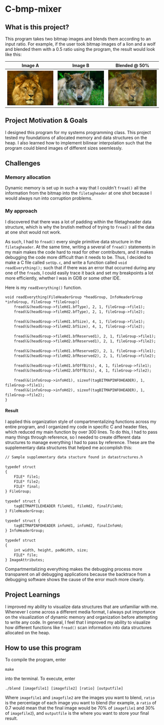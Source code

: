 # C-bmp-mixer

## What is this project?

This program takes two bitmap images and blends them according to an input ratio. For example, if the user took bitmap images of a lion and a wolf and blended them with a 0.5 ratio using the program, the result would look like this:


| Image A | Image B | Blended @ 50% |
|------|-------| ------ |
| <img src="https://github.com/krishnakalakkad/C-bmp-mixer/blob/master/lion.png?raw=true" align="center" width="300"> | <img src="https://github.com/krishnakalakkad/C-bmp-mixer/blob/master/wolf.png?raw=true" align="center" width="300"> | <img src="https://github.com/krishnakalakkad/C-bmp-mixer/blob/master/lolf.png?raw=true" align="center" width="300"> |


## Project Motivation & Goals

I designed this program for my systems programming class. This project tested my foundations of allocated memory and data structures on the heap. I also learned how to implement bilinear interpolation such that the program could blend images of different sizes seemlessly. 

## Challenges

### Memory allocation

Dynamic memory is set up in such a way that I couldn't `fread()` all the information from the bitmap into the `filetagheader` at one shot because I would always run into corruption problems.

### My approach

I discovered that there was a lot of padding within the filetagheader data structure, which is why the brutish method of trying to `fread()` all the data at one shot would not work. 

As such, I had to `fread()` every single primitive data structure in the `filetagheader`. At the same time, writing a several of `fread()` statements in my main makes the code hard to read for other contributers, and it makes debugging the code more difficult than it needs to be. Thus, I decided to make a C file called `setUp.c`, and write a function called `void readEverything();` such that if there was an error that occurred during any one of the `fread`s, I could easily trace it back and set my breakpoints a lot more efficiently, whether I was in GDB or some other IDE. 

Here is my `readEverything()` function.

```
void readEverything(FileHeaderGroup *headGroup, InfoHeaderGroup *infoGroup, FileGroup *fileGroup){
    fread(&(headGroup->fileHd1.bfType), 2, 1, fileGroup->file1);
	fread(&(headGroup->fileHd2.bfType), 2, 1, fileGroup->file2);
	
	fread(&(headGroup->fileHd1.bfSize), 4, 1, fileGroup->file1);
	fread(&(headGroup->fileHd2.bfSize), 4, 1, fileGroup->file2);

	fread(&(headGroup->fileHd1.bfReserved1), 2, 1, fileGroup->file1);
	fread(&(headGroup->fileHd2.bfReserved1), 2, 1, fileGroup->file2);

	fread(&(headGroup->fileHd1.bfReserved2), 2, 1, fileGroup->file1);
	fread(&(headGroup->fileHd2.bfReserved2), 2, 1, fileGroup->file2);

	fread(&(headGroup->fileHd1.bfOffBits), 4, 1, fileGroup->file1);
	fread(&(headGroup->fileHd2.bfOffBits), 4, 1, fileGroup->file2);

	fread(&(infoGroup->infoHd1), sizeof(tagBITMAPINFOHEADER), 1, fileGroup->file1);
	fread(&(infoGroup->infoHd2), sizeof(tagBITMAPINFOHEADER), 1, fileGroup->file2);
}
```

#### Result
I applied this organization style of compartmentalizing functions across my entire program, and I organized my code in specific C and header files, which reduced my main function by over 300 lines. To do this, I had to pass many things through reference, so I needed to create different data structures to manage everything I had to pass by reference. These are the supplementary data structures that helped me accomplish this:

```
// Sample supplementary data stucture found in datastructures.h

typedef struct
{
    FILE* file1;
    FILE* file2;
    FILE* final;
} FileGroup;

typedef struct {
    tagBITMAPFILEHEADER fileHd1, fileHd2, finalFileHd;
} FileHeaderGroup;

typedef struct {
    tagBITMAPINFOHEADER infoHd1, infoHd2, finalInfoHd;
} InfoHeaderGroup;

typedef struct
{
    int width, height, padWidth, size;
	FILE* file;
} ImageAttributes;

```


Compartmentalizing everything makes the debugging process more transparent on all debugging applications because the backtrace from a debugging software shows the cause of the error much more clearly.

## Project Learnings

I improved my ability to visualize data structures that are unfamiliar with me. Whenever I come across a different media format, I always put importance on the visualization of dynamic memory and organization before attempting to write any code. In general, I feel that I improved my ability to visualize how different functions like `fread()` scan information into data structures allocated on the heap. 

## How to use this program 

To compile the program, enter

`make`

into the terminal. To execute, enter

`./blend [imagefile1] [imagefile2] [ratio] [outputfile]`

Where `imagefile1` and `imagefile2` are the images you want to blend, `ratio` is the percentage of each image you want to blend (for example, a `ratio` of 0.7 would mean that the final image would be 70% of `imagefile1` and 30% of `imagefile2`),  and `outputfile` is the where you want to store your final result.

